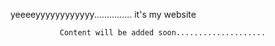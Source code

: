 yeeeeyyyyyyyyyyyy...............
it's my website





               Content will be added soon....................
